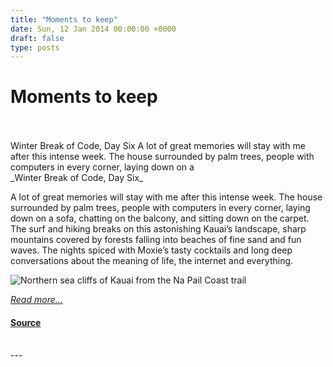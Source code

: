 ```yaml
---
title: "Moments to keep"
date: Sun, 12 Jan 2014 00:00:00 +0000
draft: false
type: posts
---
```

# Moments to keep

<br/>

<br/>
 Winter Break of Code, Day Six A lot of great memories will stay with me after this intense week. The house surrounded by palm trees, people with computers in every corner, laying down on a
<br/>
_Winter Break of Code, Day Six_

A lot of great memories will stay with me after this intense week. The house surrounded by palm trees, people with computers in every corner, laying down on a sofa, chatting on the balcony, and sitting down on the carpet. The surf and hiking breaks on this astonishing Kauai’s landscape, sharp mountains covered by forests falling into beaches of fine sand and fun waves. The nights spiced with Moxie’s tasty cocktails and long deep conversations about the meaning of life, the internet and everything.

![Northern sea cliffs of Kauai from the Na Pail Coast trail](/blog/images/wboc-meskio-mountains.jpg)

[_Read more..._](https://signal.org/blog/moments-to-keep/)

#### [Source](https://signal.org/blog/moments-to-keep/)

<br/>
---
